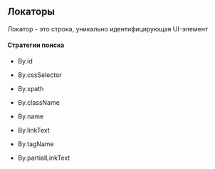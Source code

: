 ## Локаторы

Локатор - это строка, уникально идентифицирующая UI-элемент


#### Стратегии поиска

- By.id

- By.cssSelector

- By.xpath

- By.className

- By.name

- By.linkText

- By.tagName

- By.partialLinkText